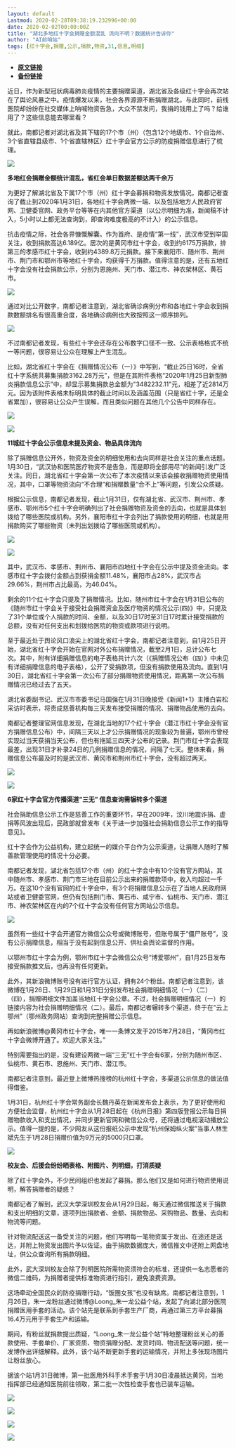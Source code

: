 ```yaml
---
layout: default
Lastmod: 2020-02-28T09:38:19.232996+00:00
date: 2020-02-02T00:00:00Z
title: "湖北多地红十字会捐赠金额混乱 流向不明？数据统计告诉你"
author: "AI前哨站"
tags: [红十字会,捐赠,公示,捐款,物资,31,信息,明细]
---
```


* [**原文链接**](http://mp.weixin.qq.com/s?__biz=MzU4Njg3MjIwMA==&amp;mid=2247484263&amp;idx=1&amp;sn=ff3ccbe79282f3df686c07e3d7d16a57&amp;chksm=fdf5e780ca826e9696ffa0dc6ccd51f40cd3ea82d10ffa8a57ccedd914a4de8dac8803a0b59b#rd)
* [**备份链接**](http://archive.ph/NRI6w)


近日，作为新型冠状病毒肺炎疫情的主要捐赠渠道，湖北省及各级红十字会再次站在了舆论风暴之中。疫情爆发以来，社会各界源源不断捐赠湖北，与此同时，前线医院却纷纷在社交媒体上呐喊物资告急，大众不禁发问，我捐的钱用上了吗？给谁用了？这些信息能去哪里看？

就此，南都记者对湖北省及其下辖的17个市（州）（包含12个地级市、1个自治州、3个省直辖县级市、1个省直辖林区）红十字会官方公示的防疫捐赠信息进行了梳理。

![](/images/post/aa16dce880f5ebb6943899dfd3c5ee95.jpg)

**多地红会捐赠金额统计混乱，省红会单日数据差额达两千余万**

  

为更好了解湖北省及下属17个市（州）红十字会募捐和物资发放情况，南都记者查询了截止到2020年1月31日，各地红十字会两微一端、以及包括地方人民政府官网、卫健委官网、政务平台等等在内其他官方渠道（以公示明细为准，新闻稿不计入，5小时以上都无法查询到，即查询难度极高的不计入）的公示信息。

抗击疫情之际，社会各界慷慨解囊。作为首府、是疫情“第一线”，武汉市受到举国关注，收到捐款高达6.189亿。居次的是黄冈市红十字会，收到约6175万捐款，排第三的孝感市红十字会，收到约4389.8万元捐款。接下来襄阳市、随州市、荆州市、荆门市和鄂州市等地红十字会，均获得千万捐款。值得注意的是，还有五地红十字会没有社会捐款公示，分别为恩施州、天门市、潜江市、神农架林区、黄石市。

![](/images/post/5d74c2014f915568f58bac1fc1d570ae.jpg)

通过对比公开数字，南都记者注意到，湖北省确诊病例分布和各地红十字会收到捐款数额排名有很高重合度，各地确诊病例也大致按照这一顺序排列。

![](/images/post/ee1354d0f89693f6c6d0a91482c85267.jpg)

不过南都记者发现，有些红十字会还存在公布数字口径不一致、公示表格格式不统一等问题，很容易让公众在理解上产生混乱。

比如，湖北省红十字会在《捐赠情况公布（一）》中写到，“截止25日16时，全省红十字系统共募集捐款3162.28万元”，但是在其附件表格“2020年1月25日新型肺炎捐款信息公示”中，却显示募集捐款总金额为"3482232.11"元，相差了近2814万元。因为该附件表格未标明具体的截止时间以及涵盖范围（只是省红十字，还是全省累加），很容易让公众产生误解，而且类似问题在其他几个公告中同样存在。

![](/images/post/be144f506596583648a41f0353fafe29.jpg)

![](/images/post/aa16dce880f5ebb6943899dfd3c5ee95.jpg)

**11城红十字会公示信息未提及资金、物品具体流向**

  

除了捐赠信息公开外，物资及资金的明细使用和去向同样是社会关注的重点话题。1月30日，“武汉协和医院医疗物资不是告急，而是即将全部用尽”的新闻引发广泛关注。同日，湖北省红十字会第一次公布了本次疫情以来该会接收捐赠物资使用情况，其中，口罩等物资流向“不合理”和捐赠数量“合不上”等问题，引发公众质疑。

根据公示信息，南都记者发现，截止1月31日，仅有湖北省、武汉市、荆州市、孝感市、鄂州市5个红十字会明确列出了社会捐赠物资及资金的去向，也就是具体划拨给了哪些医院或机构。另外，襄阳市红十字会列出了捐款使用的明细，也就是用捐款购买了哪些物资（未列出划拨给了哪些医院或机构）。

![](/images/post/8eb55ca714e797491aa9a03a48ba6421.jpg)

![](/images/post/4ce452bad09bbb0bed32e4d142c145a5.jpg)

其中，武汉市、孝感市、荆州市、襄阳市四地红十字会在公示中提及资金流向。孝感市红十字会拨付金额占到获捐金额11.48%，襄阳市占28%，武汉市占29.66%，荆州市占比最高，为46.04%。

剩余的11个红十字会只提及了捐赠情况。比如，随州市红十字会在1月31日公布的《随州市红十字会关于接受社会捐赠资金及医疗物资的情况公示(四)》中，只提及了31个单位或个人捐款的时间、金额，以及30日17时至31日17时累计接受捐款的总额，没有对任何支出和划拨给医院的物资或款项进行说明。

至于最近处于舆论风口浪尖上的湖北省红十字会，南都记者注意到，自1月25日开始，湖北省红十字会开始在官网对外公布捐赠情况，截至2月1日，总计公布七次。其中，附有详细捐赠信息的电子表格共计六次（《捐赠情况公布（四）》中未见有详细捐赠信息的电子表格），公开了受捐款项，但没有捐款使用及流向。直到1月30日，湖北省红十字会第一次公布了部分捐赠物资使用情况，距离第一次公布捐赠情况已经过去了五天。

湖北省委副书记、武汉市市委书记马国强在1月31日晚接受《新闻1+1》主播白岩松采访时表示，将责成慈善机构每三天发布接受捐赠的情况、捐赠物品使用的去向。

南都记者整理官网信息发现，在湖北当地的17个红十字会（潜江市红十字会没有官方捐赠信息公布）中，间隔三天以上才公示捐赠情况的现象较为普遍，鄂州市曾经实现过当天获捐当天公布，但也有拖延三四天才公布的记录。荆门市红十字会表现最差，出现31日才补录24日的几例捐赠信息的情况，间隔了七天。整体来看，捐赠信息公布最及时的是武汉市、黄冈市和荆州市红十字会，没有超过两天。

![](/images/post/0a67be0f2b913d887f7ee2993eb701cf.jpg)

![](/images/post/aa16dce880f5ebb6943899dfd3c5ee95.jpg)

**6家红十字会官方传播渠道“三无” 信息查询需辗转多个渠道**

  

社会捐助信息公示工作是慈善工作的重要环节，早在2009年，汶川地震诈捐、虚捐等风波出现后，民政部就曾发布《关于进一步加强社会捐助信息公示工作的指导意见》。

红十字会作为公益机构，建立起统一的媒介平台作为公示渠道，让捐赠人随时了解善款管理使用的情况十分必要。

南都记者发现，湖北省包括17个市（州）的红十字会中有10个没有官方网站，其中随州市、孝感市、荆门市三地在目前公示出来的捐赠款项中，收入均超过一千万。在这10个没有官网的红十字会中，有3个将捐赠信息公示在了当地人民政府网站或者卫健委官网，但仍有包括荆门市、黄石市、咸宁市、仙桃市、天门市、潜江市、神农架林区在内的7个红十字会没有任何官方网站公示信息。

![](/images/post/2ad475aae815c72012d0a19e5bb95904.jpg)

虽然有一些红十字会开通官方微信公众号或微博账号，但账号属于“僵尸账号”，没有公示捐赠信息，相当于没有起到信息公开、供社会舆论监督的作用。

以鄂州市红十字会为例，鄂州市红十字会微信公众号“博爱鄂州”，自1月25日发布接受捐款推文后，也再没有任何更新。

此外，其新浪微博账号没有进行官方认证，拥有24个粉丝。南都记者注意到，该微博在1月26日、1月29日和1月31日分别发布社会捐赠明细情况（一）（二）（四），捐赠明细文件加盖当地红十字会公章。不过，社会捐赠明细情况（一）的链接内容为社会捐赠明细情况（二）。最后，南都记者辗转多个渠道，终于在“云上鄂州”（鄂州政务网站）查询到完整捐赠公示信息。

再如新浪微博@黄冈市红十字会，唯一一条博文发于2015年7月28日，“黄冈市红十字会微博开通了。欢迎大家关注。”

特别需要指出的是，没有建设两微一端“三无”红十字会有6家，分别为随州市区、仙桃市、黄石市、恩施州、天门市、潜江市。

南都记者注意到，最近登上微博热搜榜的杭州红十字会，多渠道公示信息的做法值得借鉴。

1月31日，杭州红十字会常务副会长魏丹英在新闻发布会上表示，为了更好使用和方便社会监督，杭州红十字会从1月28日起在《杭州日报》第四版登报公示每日捐赠物款收入和支出情况，并同步更新官网和微信公众号，还将通过电视滚动播放公示。值得一提的是，不少网友从这份报纸公示中发现“杭州保姆纵火案”当事人林生斌先生于1月28日捐赠价值为9万元的5000只口罩。

![](/images/post/aa16dce880f5ebb6943899dfd3c5ee95.jpg)

**校友会、后援会纷纷晒表格、附图片、列明细，打消质疑**

  

除了红十字会外，不少民间组织也发起了募捐。那么他们又是如何进行物资使用说明，解答捐赠者的疑惑？

南都记者了解到，武汉大学深圳校友会从1月29日起，每天通过微信推送关于捐款和支出明细的文章，逐项列出捐款者、金额、捐款物品、采购物品、数量、去向和物流等问题。

针对物流配送这一备受关注的问题，他们写明每一笔物资属于发出、在途还是送达，并附上物资发出图片予以佐证。由于捐款数据庞大，微信推文中还附上网盘地址，供公众查询所有捐款明细。

此外，武大深圳校友会除了列明医院所需物资须符合的标准，还提供一名志愿者的微信二维码，为捐赠者提供标准物资进行指引，避免浪费资源。

这场牵动全国民众的防疫捐赠行动，“饭圈女孩”也没有缺席。南都记者注意到，1月26日，朱一龙粉丝通过微博@Loong\_朱一龙公益个站，发起了向湖北部分医院捐赠医用手套的活动。该个站先是联系到手套生产厂商，再通过第三方平台募捐16.4万元用于手套生产和运输。

期间，有粉丝就捐款提出质疑，“Loong\_朱一龙公益个站”特地整理粉丝关心的善款使用、手套单价、厂家资质、物资捐赠分配、发货时间、物流配送等问题，统一发博作出详细解释。此外，该个站不断更新手套的运输情况，并附上多张现场图片让粉丝放心。

据该个站1月31日微博，第一批医用外科手术手套于1月30日凌晨抵达黄冈，当地指挥部已经通知医院前往领取，第二批一次性检查手套也已装车运输。

![](/images/post/7b694406bec4550915052a03e1d824cb.jpg)

![](/images/post/8fc957b73515fee749c71279d823b534.jpg)

![](/images/post/7ea910a3db5da0d56a0811041d536c90.jpg)

![](/images/post/91d96e0010d52cf5eeb270c96725b1de.jpg)

